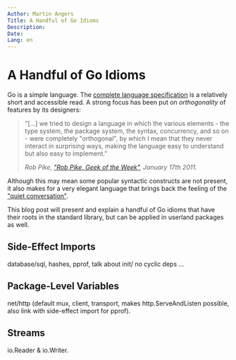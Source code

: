 ```yaml
---
Author: Martin Angers
Title: A Handful of Go Idioms
Description:
Date:
Lang: en
---
```


# A Handful of Go Idioms

Go is a simple language. The [complete language specification][spec] is a relatively short and accessible read. A strong focus has been put on *orthogonality* of features by its designers:

> "[...] we tried to design a language in which the various elements - the type system, the package system, the syntax, concurrency, and so on - were completely "orthogonal", by which I mean that they never interact in surprising ways, making the language easy to understand but also easy to implement."
>
> *Rob Pike, ["Rob Pike, Geek of the Week"][pike2011], January 17th 2011.*

Although this may mean some popular syntactic constructs are not present, it also makes for a very elegant language that brings back the feeling of the ["quiet conversation"][faq].

This blog post will present and explain a handful of Go idioms that have their roots in the standard library, but can be applied in userland packages as well.

## Side-Effect Imports

database/sql, hashes, pprof, talk about init/ no cyclic deps ...

## Package-Level Variables

net/http (default mux, client, transport, makes http.ServeAndListen possible, also link with side-effect import for pprof).

## Streams

io.Reader & io.Writer.

[spec]: http://golang.org/ref/spec
[pike2011]: https://www.simple-talk.com/opinion/geek-of-the-week/rob-pike-geek-of-the-week/
[faq]: http://golang.org/doc/faq#principles
